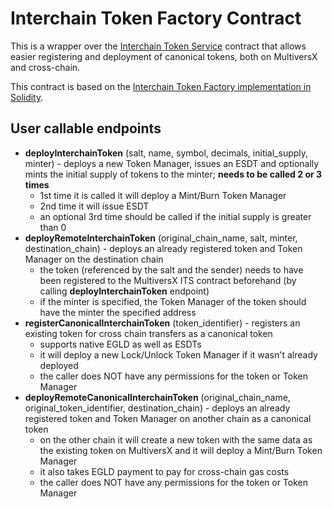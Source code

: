 # Interchain Token Factory Contract

This is a wrapper over the [Interchain Token Service](../interchain-token-service) contract that allows easier registering and deployment
of canonical tokens, both on MultiversX and cross-chain.

This contract is based on the [Interchain Token Factory implementation in Solidity](https://github.com/axelarnetwork/interchain-token-service/blob/v1.2.4/contracts/InterchainTokenFactory.sol).

## User callable endpoints
- **deployInterchainToken** (salt, name, symbol, decimals, initial_supply, minter) - deploys a new Token Manager, issues an ESDT and optionally mints the initial supply of tokens to the minter; **needs to be called 2 or 3 times**
  - 1st time it is called it will deploy a Mint/Burn Token Manager 
  - 2nd time it will issue ESDT
  - an optional 3rd time should be called if the initial supply is greater than 0
- **deployRemoteInterchainToken** (original_chain_name, salt, minter, destination_chain) - deploys an already registered token and Token Manager on the destination chain
  - the token (referenced by the salt and the sender) needs to have been registered to the MultiversX ITS contract beforehand (by calling **deployInterchainToken** endpoint)
  - if the minter is specified, the Token Manager of the token should have the minter the specified address
- **registerCanonicalInterchainToken** (token_identifier) - registers an existing token for cross chain transfers as a canonical token
  - supports native EGLD as well as ESDTs 
  - it will deploy a new Lock/Unlock Token Manager if it wasn't already deployed
  - the caller does NOT have any permissions for the token or Token Manager
- **deployRemoteCanonicalInterchainToken** (original_chain_name, original_token_identifier, destination_chain) - deploys an already registered token and Token Manager on another chain as a canonical token
  - on the other chain it will create a new token with the same data as the existing token on MultiversX and it will deploy a Mint/Burn Token Manager
  - it also takes EGLD payment to pay for cross-chain gas costs
  - the caller does NOT have any permissions for the token or Token Manager
